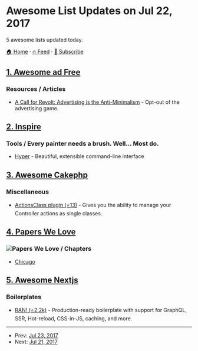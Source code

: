 # Awesome List Updates on Jul 22, 2017

5 awesome lists updated today.

[🏠 Home](/README.md) · [🔥 Feed](https://test.trackawesomelist.com/feed.xml) · [📮 Subscribe](https://trackawesomelist.us17.list-manage.com/subscribe?u=d2f0117aa829c83a63ec63c2f&id=36a103854c)



## [1. Awesome ad Free](/content/johnjago/awesome-ad-free/README.md)

### Resources / Articles

*   [A Call for Revolt: Advertising is the Anti-Minimalism](https://zenhabits.net/opt-out/) - Opt-out of the advertising game.

## [2. Inspire](/content/noahbuscher/inspire/README.md)

### Tools / Every painter needs a brush. Well... Most do.

*   [Hyper](https://hyper.is) - Beautiful, extensible command-line interface

## [3. Awesome Cakephp](/content/FriendsOfCake/awesome-cakephp/README.md)

### Miscellaneous

*   [ActionsClass plugin (⭐13)](https://github.com/HavokInspiration/cakephp-actions-class) - Gives you the ability to manage your Controller actions as single classes.

## [4. Papers We Love](/content/papers-we-love/papers-we-love/README.md)

### ![Papers We Love](http://paperswelove.org/images/logo-top.svg) / Chapters

*   [Chicago](http://www.meetup.com/papers-we-love-chicago/)

## [5. Awesome Nextjs](/content/unicodeveloper/awesome-nextjs/README.md)

### Boilerplates

*   [RAN! (⭐2.2k)](https://github.com/sly777/ran) - Production-ready boilerplate with support for GraphQL, SSR, Hot-reload, CSS-in-JS, caching, and more.

---

- Prev: [Jul 23, 2017](/content/2017/07/23/README.md)
- Next: [Jul 21, 2017](/content/2017/07/21/README.md)